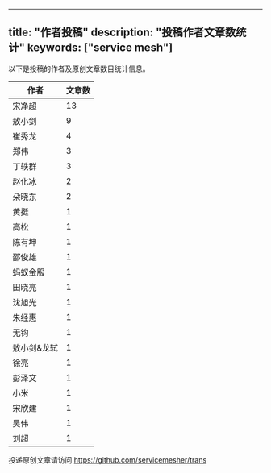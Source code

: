 
---
title: "作者投稿"
description: "投稿作者文章数统计"
keywords: ["service mesh"]
---

以下是投稿的作者及原创文章数目统计信息。

| 作者 | 文章数 |
| ---- | ---- |
|宋净超 | 13|
|敖小剑 | 9|
|崔秀龙 | 4|
|郑伟 | 3|
|丁轶群 | 3|
|赵化冰 | 2|
|朵晓东 | 2|
|黄挺 | 1|
|高松 | 1|
|陈有坤 | 1|
|邵俊雄 | 1|
|蚂蚁金服 | 1|
|田晓亮 | 1|
|沈旭光 | 1|
|朱经惠 | 1|
|无钩 | 1|
|敖小剑&龙轼 | 1|
|徐亮 | 1|
|彭泽文 | 1|
|小米 | 1|
|宋欣建 | 1|
|吴伟 | 1|
|刘超 | 1|
投递原创文章请访问 https://github.com/servicemesher/trans

